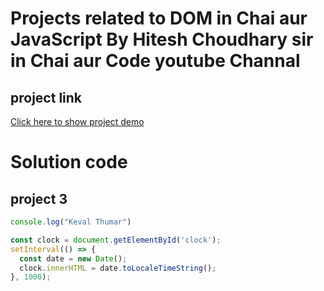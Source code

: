 # Projects related to DOM in Chai aur JavaScript By Hitesh Choudhary sir in Chai aur Code youtube Channal

## project link 
[Click here to show project demo](https://dom-project-chaiaurcode-1rfaej.stackblitz.io/3-DigitalClock/index.html)

# Solution code

## project 3
``` js
console.log("Keval Thumar")

const clock = document.getElementById('clock');
setInterval(() => {
  const date = new Date();
  clock.innerHTML = date.toLocaleTimeString();
}, 1000);
```